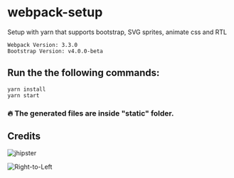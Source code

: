 # webpack-setup
Setup with yarn that supports bootstrap, SVG sprites, animate css and RTL 

```
Webpack Version: 3.3.0
Bootstrap Version: v4.0.0-beta
```

## Run the the following commands:

```
yarn install
yarn start
```

### 🔥 The generated files are inside "static" folder.




## Credits
![jhipster](https://github.com/jhipster/jhipster-sample-app/tree/master/webpack)

![Right-to-Left](https://www.npmjs.com/package/rtl-sass)
